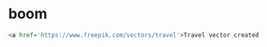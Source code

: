 # boom

```html
<a href='https://www.freepik.com/vectors/travel'>Travel vector created by upklyak - www.freepik.com</a>
```
